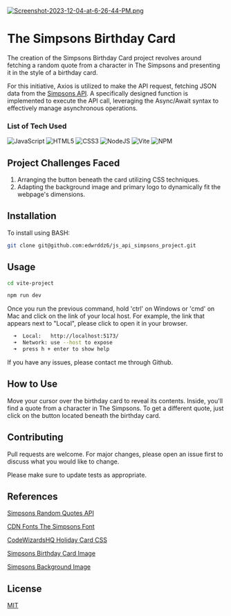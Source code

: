 [![Screenshot-2023-12-04-at-6-26-44-PM.png](https://i.postimg.cc/6py6rkZ8/Screenshot-2023-12-04-at-6-26-44-PM.png)](https://postimg.cc/gxbPdBNp)

# The Simpsons Birthday Card

The creation of the Simpsons Birthday Card project revolves around fetching a random quote from a character in The Simpsons and presenting it in the style of a birthday card.

For this initiative, Axios is utilized to make the API request, fetching JSON data from the [Simpsons API](https://thesimpsonsquoteapi.glitch.me/). A specifically designed function is implemented to execute the API call, leveraging the Async/Await syntax to effectively manage asynchronous operations.

### List of Tech Used

![JavaScript](https://img.shields.io/badge/javascript-%23323330.svg?style=for-the-badge&logo=javascript&logoColor=%23F7DF1E)
![HTML5](https://img.shields.io/badge/html5-%23E34F26.svg?style=for-the-badge&logo=html5&logoColor=white)
![CSS3](https://img.shields.io/badge/css3-%231572B6.svg?style=for-the-badge&logo=css3&logoColor=white)
![NodeJS](https://img.shields.io/badge/node.js-6DA55F?style=for-the-badge&logo=node.js&logoColor=white)
![Vite](https://img.shields.io/badge/vite-%23646CFF.svg?style=for-the-badge&logo=vite&logoColor=white)
![NPM](https://img.shields.io/badge/NPM-%23CB3837.svg?style=for-the-badge&logo=npm&logoColor=white)

## Project Challenges Faced
1. Arranging the button beneath the card utilizing CSS techniques.
2. Adapting the background image and primary logo to dynamically fit the webpage's dimensions.

## Installation

To install using BASH:

```bash
git clone git@github.com:edwrddz6/js_api_simpsons_project.git
```

## Usage

```bash
cd vite-project

npm run dev
```

Once you run the previous command, hold 'ctrl' on Windows or 'cmd' on Mac and click on the link of your local host. For example, the link that appears next to "Local", please click to open it in your browser.

```bash
  ➜  Local:   http://localhost:5173/
  ➜  Network: use --host to expose
  ➜  press h + enter to show help
```

If you have any issues, please contact me through Github.

## How to Use

Move your cursor over the birthday card to reveal its contents. Inside, you'll find a quote from a character in The Simpsons. To get a different quote, just click on the button located beneath the birthday card.

## Contributing

Pull requests are welcome. For major changes, please open an issue first
to discuss what you would like to change.

Please make sure to update tests as appropriate.

## References

[Simpsons Random Quotes API](https://thesimpsonsquoteapi.glitch.me/)

[CDN Fonts The Simpsons Font](https://www.cdnfonts.com/homer-simpson-revised.font)

[CodeWizardsHQ Holiday Card CSS](https://www.codewizardshq.com/html-css-tutorial-holiday-card/)

[Simpsons Birthday Card Image](https://www.etsy.com/listing/1415163213/homer-simpson-printable-greeting-card?gpla=1&gao=1&&utm_source=google&utm_medium=cpc&utm_campaign=shopping_us_e-paper_and_party_supplies-paper-greeting_cards-other&utm_custom1=_k_CjwKCAiAjrarBhAWEiwA2qWdCFRTggGSE6zIilZOhAXU9x8JMxEqcx3wJiBzktNG1MJCFm07dA7IihoCFcMQAvD_BwE_k_&utm_content=go_12563207983_123128386241_507186785941_pla-314261241547_c__1415163213_556308834&utm_custom2=12563207983&gad_source=1&gclid=CjwKCAiAjrarBhAWEiwA2qWdCFRTggGSE6zIilZOhAXU9x8JMxEqcx3wJiBzktNG1MJCFm07dA7IihoCFcMQAvD_BwE)

[Simpsons Background Image](https://417arcades.com/wallpaper-clouds-figure-background-simpsons-art-begin131920x1200/)

## License

[MIT](https://choosealicense.com/licenses/mit/)